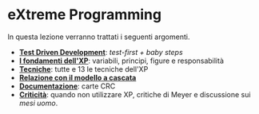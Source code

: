 # eXtreme Programming

In questa lezione verranno trattati i seguenti argomenti.

- [**Test Driven Development**](./01_tdd.md): _test-first + baby steps_
- [**I fondamenti dell'XP**](./02_fondamenti.md): variabili, principi, figure e responsabilità
- [**Tecniche**](./03_tecniche/): tutte e 13 le tecniche dell'XP
- [**Relazione con il modello a cascata**](./04_cascata.md)
- [**Documentazione**](./05_documentazione.md): carte CRC
- [**Criticità**](./06_criticita.md): quando non utilizzare XP, critiche di Meyer e discussione sui _mesi uomo_.
